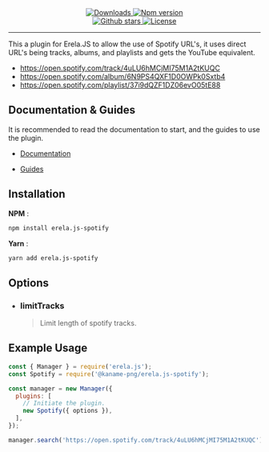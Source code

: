 <div align = "center">
<a href="https://www.npmjs.com/package/@kaname-png/erela.js-spotify">
<img src="https://img.shields.io/npm/dw/@kaname-png/erela.js-spotify?color=CC3534&logo=npm&style=for-the-badge" alt="Downloads">
</a>

<a href="https://www.npmjs.com/package/@kaname-png/erela.js-spotify">
<img src="https://img.shields.io/npm/v/@kaname-png/erela.js-spotify?color=red&label=Version&logo=npm&style=for-the-badge" alt="Npm version">
</a>

<br>

<a href="https://github.com/kaname-png/erela.js-spotify/stargazers">
<img src="https://img.shields.io/github/stars/kaname-png/erela.js-spotify?color=333&logo=github&style=for-the-badge" alt="Github stars">
</a>

<a href="https://github.com/kaname-png/erela.js-spotify/blob/master/LICENSE">
<img src="https://img.shields.io/github/license/kaname-png/erela.js-spotify?color=6e5494&logo=github&style=for-the-badge" alt="License">
</a>
<hr>
</div>

This a plugin for Erela.JS to allow the use of Spotify URL's, it uses direct URL's being tracks, albums, and playlists and gets the YouTube equivalent.

- https://open.spotify.com/track/4uLU6hMCjMI75M1A2tKUQC
- https://open.spotify.com/album/6N9PS4QXF1D0OWPk0Sxtb4
- https://open.spotify.com/playlist/37i9dQZF1DZ06evO05tE88

## Documentation & Guides

It is recommended to read the documentation to start, and the guides to use the plugin.

- [Documentation](http://projects.solaris.codes/erelajs/docs/gettingstarted.html 'Erela.js Documentation')

- [Guides](http://projects.solaris.codes/erelajs/guides/introduction.html 'Erela.js Guides')

## Installation

**NPM** :

```sh
npm install erela.js-spotify
```

**Yarn** :

```sh
yarn add erela.js-spotify
```

## Options

- ### limitTracks
  > Limit length of spotify tracks.

## Example Usage

```javascript
const { Manager } = require('erela.js');
const Spotify = require('@kaname-png/erela.js-spotify');

const manager = new Manager({
  plugins: [
    // Initiate the plugin.
    new Spotify({ options }),
  ],
});

manager.search('https://open.spotify.com/track/4uLU6hMCjMI75M1A2tKUQC');
```
